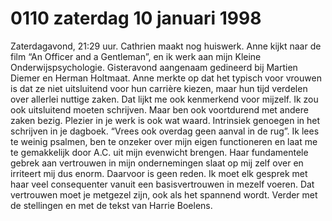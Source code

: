 # 0110 zaterdag 10 januari 1998
Zaterdagavond, 21:29 uur. Cathrien maakt nog huiswerk. Anne kijkt naar de film “An Officer and a Gentleman”, en ik werk aan mijn Kleine Onderwijspsychologie. Gisteravond aangenaam gedineerd bij Martien Diemer en Herman Holtmaat. Anne merkte op dat het typisch voor vrouwen is dat ze niet uitsluitend voor hun carrière kiezen, maar hun tijd verdelen over allerlei nuttige zaken. Dat lijkt me ook kenmerkend voor mijzelf. Ik zou ook uitsluitend moeten schrijven. Maar ben ook voortdurend met andere zaken bezig. Plezier in je werk is ook wat waard. Intrinsiek genoegen in het schrijven in je dagboek. “Vrees ook overdag geen aanval in de rug”. Ik lees te weinig psalmen, ben te onzeker over mijn eigen functioneren en laat me te gemakkelijk door A.C. uit mijn evenwicht brengen. Haar fundamentele gebrek aan vertrouwen in mijn ondernemingen slaat op mij zelf over en irriteert mij dus enorm. Daarvoor is geen reden. Ik moet elk gesprek met haar veel consequenter vanuit een basisvertrouwen in mezelf voeren. Dat vertrouwen moet je metgezel zijn, ook als het spannend wordt. Verder met de stellingen en met de tekst van Harrie Boelens.